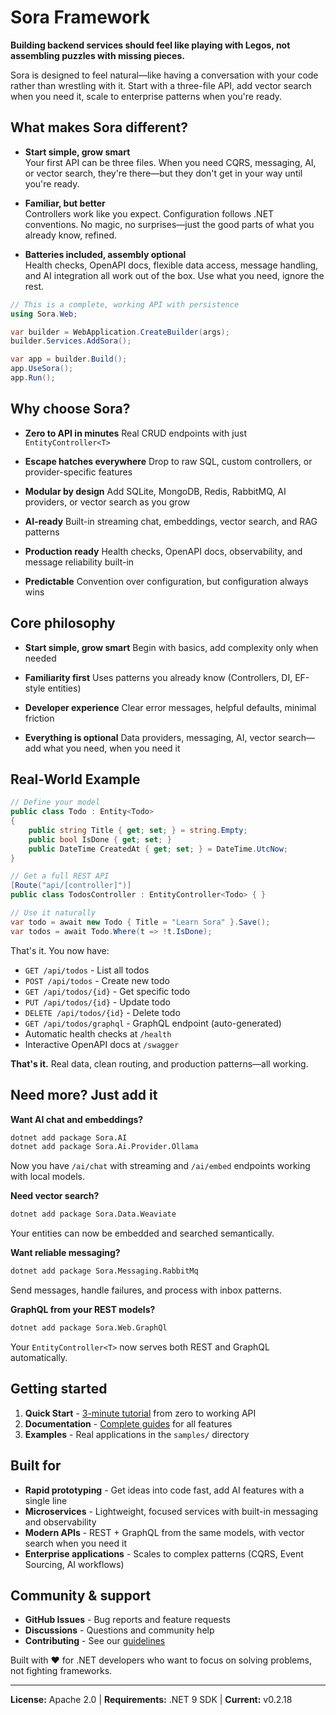 # Sora Framework

**Building backend services should feel like playing with Legos, not assembling puzzles with missing pieces.**

Sora is designed to feel natural—like having a conversation with your code rather than wrestling with it. Start with a three-file API, add vector search when you need it, scale to enterprise patterns when you're ready.

## What makes Sora different?

- **Start simple, grow smart**  
   Your first API can be three files. When you need CQRS, messaging, AI, or vector search, they're there—but they don't get in your way until you're ready.

- **Familiar, but better**  
   Controllers work like you expect. Configuration follows .NET conventions. No magic, no surprises—just the good parts of what you already know, refined.

- **Batteries included, assembly optional**  
  Health checks, OpenAPI docs, flexible data access, message handling, and AI integration all work out of the box. Use what you need, ignore the rest.

```csharp
// This is a complete, working API with persistence
using Sora.Web;

var builder = WebApplication.CreateBuilder(args);
builder.Services.AddSora();

var app = builder.Build();
app.UseSora();
app.Run();
```

## Why choose Sora?

- **Zero to API in minutes**
  Real CRUD endpoints with just `EntityController<T>`
- **Escape hatches everywhere**
  Drop to raw SQL, custom controllers, or provider-specific features

- **Modular by design**
  Add SQLite, MongoDB, Redis, RabbitMQ, AI providers, or vector search as you grow

- **AI-ready**
  Built-in streaming chat, embeddings, vector search, and RAG patterns

- **Production ready**
  Health checks, OpenAPI docs, observability, and message reliability built-in

- **Predictable**
  Convention over configuration, but configuration always wins

## Core philosophy

- **Start simple, grow smart**
  Begin with basics, add complexity only when needed

- **Familiarity first**
  Uses patterns you already know (Controllers, DI, EF-style entities)

- **Developer experience**
  Clear error messages, helpful defaults, minimal friction

- **Everything is optional**
  Data providers, messaging, AI, vector search—add what you need, when you need it

## Real-World Example

```csharp
// Define your model
public class Todo : Entity<Todo>
{
    public string Title { get; set; } = string.Empty;
    public bool IsDone { get; set; }
    public DateTime CreatedAt { get; set; } = DateTime.UtcNow;
}

// Get a full REST API
[Route("api/[controller]")]
public class TodosController : EntityController<Todo> { }

// Use it naturally
var todo = await new Todo { Title = "Learn Sora" }.Save();
var todos = await Todo.Where(t => !t.IsDone);
```

That's it. You now have:

- `GET /api/todos` - List all todos
- `POST /api/todos` - Create new todo
- `GET /api/todos/{id}` - Get specific todo
- `PUT /api/todos/{id}` - Update todo
- `DELETE /api/todos/{id}` - Delete todo
- `GET /api/todos/graphql` - GraphQL endpoint (auto-generated)
- Automatic health checks at `/health`
- Interactive OpenAPI docs at `/swagger`

**That's it.** Real data, clean routing, and production patterns—all working.

## Need more? Just add it

**Want AI chat and embeddings?**

```bash
dotnet add package Sora.AI
dotnet add package Sora.Ai.Provider.Ollama
```

Now you have `/ai/chat` with streaming and `/ai/embed` endpoints working with local models.

**Need vector search?**

```bash
dotnet add package Sora.Data.Weaviate
```

Your entities can now be embedded and searched semantically.

**Want reliable messaging?**

```bash
dotnet add package Sora.Messaging.RabbitMq
```

Send messages, handle failures, and process with inbox patterns.

**GraphQL from your REST models?**

```bash
dotnet add package Sora.Web.GraphQl
```

Your `EntityController<T>` now serves both REST and GraphQL automatically.

## Getting started

1. **Quick Start** - [3-minute tutorial](docs/api/quickstart/) from zero to working API
2. **Documentation** - [Complete guides](docs/api/) for all features
3. **Examples** - Real applications in the `samples/` directory

## Built for

- **Rapid prototyping** - Get ideas into code fast, add AI features with a single line
- **Microservices** - Lightweight, focused services with built-in messaging and observability
- **Modern APIs** - REST + GraphQL from the same models, with vector search when you need it
- **Enterprise applications** - Scales to complex patterns (CQRS, Event Sourcing, AI workflows)

## Community & support

- **GitHub Issues** - Bug reports and feature requests
- **Discussions** - Questions and community help
- **Contributing** - See our [guidelines](CONTRIBUTING.md)

Built with ❤️ for .NET developers who want to focus on solving problems, not fighting frameworks.

---

**License:** Apache 2.0 | **Requirements:** .NET 9 SDK | **Current:** v0.2.18
